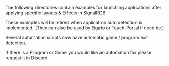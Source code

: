 The following directories contain examples for launching applications after applying specific layouts & Effects in SignalRGB.

These examples will be retired when application auto detection is implemented.
(They can also be used by Elgato or Touch-Portal if need be.)

Several automation scripts now have automatic game / program exit detection.

If there is a Program or Game you would like an automation for please request it in Discord.
